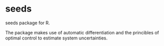# seeds
seeds package for R.

The package makes use of automatic differentiation and the princibles of optimal control to estimate system uncertainties.
